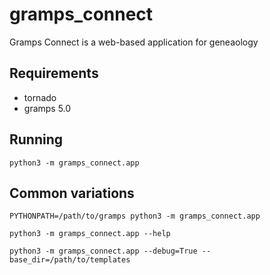 # gramps_connect

Gramps Connect is a web-based application for geneaology

Requirements
------------

* tornado
* gramps 5.0

Running
-------

```shell
python3 -m gramps_connect.app
```

Common variations
-----------------

```shell
PYTHONPATH=/path/to/gramps python3 -m gramps_connect.app

python3 -m gramps_connect.app --help

python3 -m gramps_connect.app --debug=True --base_dir=/path/to/templates
```
